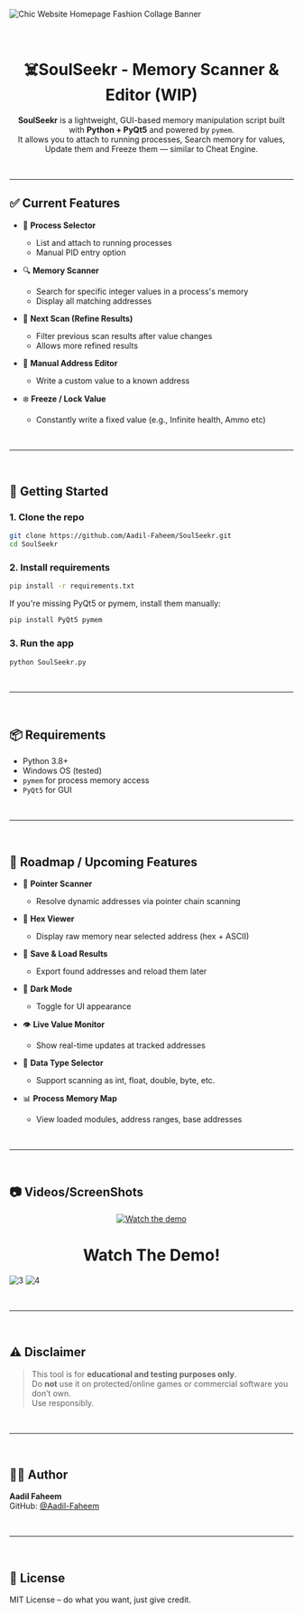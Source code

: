 
![Chic Website Homepage Fashion Collage Banner](https://github.com/user-attachments/assets/01db407e-58d0-4170-a945-cf8307ff237d)

<br>
<div align="center">

<h1><strong>☠️SoulSeekr - Memory Scanner & Editor (WIP)</strong></h1>

**SoulSeekr** is a lightweight, GUI-based memory manipulation script built with **Python + PyQt5** and powered by `pymem`.  
It allows you to attach to running processes, Search memory for values, Update them and Freeze them — similar to Cheat Engine.

</div>
<br>
<hr>

## ✅ Current Features

- 🎯 **Process Selector**
  - List and attach to running processes
  - Manual PID entry option

- 🔍 **Memory Scanner**
  - Search for specific integer values in a process's memory
  - Display all matching addresses

- 🔄 **Next Scan (Refine Results)**
  - Filter previous scan results after value changes
  - Allows more refined results

- 📝 **Manual Address Editor**
  - Write a custom value to a known address

- ❄️ **Freeze / Lock Value**
  - Constantly write a fixed value (e.g., Infinite health, Ammo etc)

<br>
<hr>
<br>

## 🚀 Getting Started

### 1. Clone the repo
```bash
git clone https://github.com/Aadil-Faheem/SoulSeekr.git
cd SoulSeekr
```

### 2. Install requirements
```bash
pip install -r requirements.txt
```

If you're missing PyQt5 or pymem, install them manually:
```bash
pip install PyQt5 pymem
```

### 3. Run the app
```bash
python SoulSeekr.py
```

<br>
<hr>
<br>

## 📦 Requirements

- Python 3.8+
- Windows OS (tested)
- `pymem` for process memory access
- `PyQt5` for GUI

<br>
<hr>
<br>

## 🧠 Roadmap / Upcoming Features

- 🧭 **Pointer Scanner**
  - Resolve dynamic addresses via pointer chain scanning

- 🧮 **Hex Viewer**
  - Display raw memory near selected address (hex + ASCII)

- 💾 **Save & Load Results**
  - Export found addresses and reload them later

- 🌙 **Dark Mode**
  - Toggle for UI appearance

- 👁️ **Live Value Monitor**
  - Show real-time updates at tracked addresses

- 🧬 **Data Type Selector**
  - Support scanning as int, float, double, byte, etc.

- 📊 **Process Memory Map**
  - View loaded modules, address ranges, base addresses

<br>
<hr>
<br>

## 📷 Videos/ScreenShots

<div align="center">
  
[![Watch the demo](https://img.youtube.com/vi/_fO4bzilDqs/hqdefault.jpg)](https://youtu.be/_fO4bzilDqs)

<h1><strong>Watch The Demo!</strong></h1>

</div>

![3](https://github.com/user-attachments/assets/8090f376-c3cc-4609-840b-e3bc927a74ab)
![4](https://github.com/user-attachments/assets/c002affe-4adc-4664-a3cc-205b8287dc14)


<br>
<hr>
<br>

## ⚠️ Disclaimer

> This tool is for **educational and testing purposes only**.  
> Do **not** use it on protected/online games or commercial software you don’t own.  
> Use responsibly.

<br>
<hr>
<br>

## 🧑‍💻 Author

**Aadil Faheem**  
GitHub: [@Aadil-Faheem](https://github.com/Aadil-Faheem)

<br>
<hr>
<br>

## 📜 License

MIT License – do what you want, just give credit.
